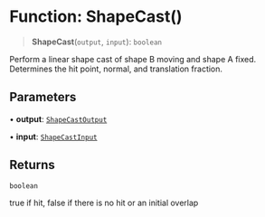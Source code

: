 # Function: ShapeCast()

> **ShapeCast**(`output`, `input`): `boolean`

Perform a linear shape cast of shape B moving and shape A fixed. Determines
the hit point, normal, and translation fraction.

## Parameters

• **output**: [`ShapeCastOutput`](/api/classes/ShapeCastOutput)

• **input**: [`ShapeCastInput`](/api/classes/ShapeCastInput)

## Returns

`boolean`

true if hit, false if there is no hit or an initial overlap
